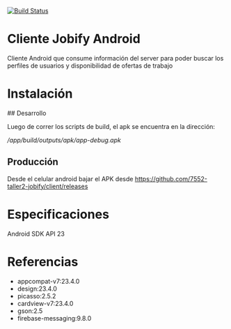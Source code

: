 [![Build Status](https://travis-ci.org/7552-taller2-jobify/client.svg?branch=master)](https://travis-ci.org/7552-taller2-jobify/client)

# Cliente Jobify Android

Cliente Android que consume información del server para poder buscar los perfiles de usuarios y disponibilidad de ofertas de trabajo


# Instalación

## Desarrollo

Luego de correr los scripts de build, el apk se encuentra en la dirección:

*/app/build/outputs/apk/app-debug.apk*

## Producción

Desde el celular android bajar el APK desde https://github.com/7552-taller2-jobify/client/releases

# Especificaciones

Android SDK API 23


# Referencias

* appcompat-v7:23.4.0
* design:23.4.0
* picasso:2.5.2
* cardview-v7:23.4.0
* gson:2.5
* firebase-messaging:9.8.0
